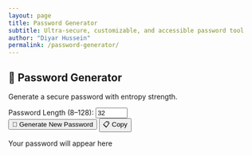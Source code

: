 ```yaml
---
layout: page
title: Password Generator
subtitle: Ultra-secure, customizable, and accessible password tool
author: "Diyar Hussein"
permalink: /password-generator/
---
```



<link rel="stylesheet" href="/assets/css/password-generator.css">
<script src="/assets/js/password-generator.js" defer></script>

<h2>🔐 Password Generator</h2>
<p>Generate a secure password with entropy strength.</p>

<label for="length">Password Length (8–128):</label>
<input type="number" id="length" min="8" max="128" value="32">
<br>
<button id="generate-btn">🔁 Generate New Password</button>
<button id="copy-btn">📋 Copy</button>


<p id="password-box" class="placeholder">Your password will appear here</p>

<div id="entropy-bar">
  <div id="entropy-fill"></div>
</div>
